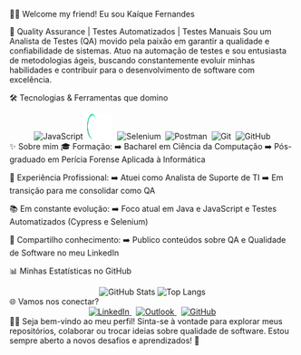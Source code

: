 👋🏼 Welcome my friend! Eu sou Kaíque Fernandes

🚀 Quality Assurance | Testes Automatizados | Testes Manuais
Sou um Analista de Testes (QA) movido pela paixão em garantir a qualidade e confiabilidade de sistemas. Atuo na automação de testes e sou entusiasta de metodologias ágeis, buscando constantemente evoluir minhas habilidades e contribuir para o desenvolvimento de software com excelência.

🛠️ Tecnologias & Ferramentas que domino
<div align="center"> <img src="https://cdn.jsdelivr.net/gh/devicons/devicon/icons/javascript/javascript-original.svg" alt="JavaScript" width="45" height="45"/>&nbsp; <img src="https://raw.githubusercontent.com/cypress-io/cypress/develop/assets/cypress-logo-dark.png" alt="Cypress" width="45" height="45"/>&nbsp; <img src="https://cdn.jsdelivr.net/gh/devicons/devicon/icons/selenium/selenium-original.svg" alt="Selenium" width="45" height="45"/>&nbsp; <img src="https://cdn.jsdelivr.net/gh/devicons/devicon/icons/postman/postman-original.svg" alt="Postman" width="45" height="45"/>&nbsp; <img src="https://cdn.jsdelivr.net/gh/devicons/devicon/icons/git/git-original.svg" alt="Git" width="45" height="45"/>&nbsp; <img src="https://cdn.jsdelivr.net/gh/devicons/devicon/icons/github/github-original.svg" alt="GitHub" width="45" height="45"/> </div>
✨ Sobre mim
🎓 Formação:
➡️ Bacharel em Ciência da Computação
➡️ Pós-graduado em Perícia Forense Aplicada à Informática

💼 Experiência Profissional:
➡️ Atuei como Analista de Suporte de TI
➡️ Em transição para me consolidar como QA

📚 Em constante evolução:
➡️ Foco atual em Java e JavaScript e Testes Automatizados (Cypress e Selenium)

📝 Compartilho conhecimento:
➡️ Publico conteúdos sobre QA e Qualidade de Software no meu LinkedIn

📊 Minhas Estatísticas no GitHub
<div align="center"> <img src="https://github-readme-stats.vercel.app/api?username=kfdev1996&show_icons=true&theme=radical" alt="GitHub Stats" height="170"/> <img src="https://github-readme-stats.vercel.app/api/top-langs/?username=kfdev1996&layout=compact&theme=radical" alt="Top Langs" height="170"/> </div>
🌐 Vamos nos conectar?
<div align="center"> <a href="https://www.linkedin.com/in/kaiquefernandess" target="_blank"> <img src="https://img.shields.io/badge/-LinkedIn-%230077B5?style=for-the-badge&logo=linkedin&logoColor=white" alt="LinkedIn"> </a> &nbsp; <a href="mailto:kaique.1996@live.com"> <img src="https://img.shields.io/badge/-Outlook-%230078D4?style=for-the-badge&logo=microsoft-outlook&logoColor=white" alt="Outlook"> </a> &nbsp; <a href="https://github.com/kfdev1996" target="_blank"> <img src="https://img.shields.io/badge/-GitHub-%23181717?style=for-the-badge&logo=github&logoColor=white" alt="GitHub"> </a> </div>
🙌🏼 Seja bem-vindo ao meu perfil!
Sinta-se à vontade para explorar meus repositórios, colaborar ou trocar ideias sobre qualidade de software. Estou sempre aberto a novos desafios e aprendizados! 🚀

